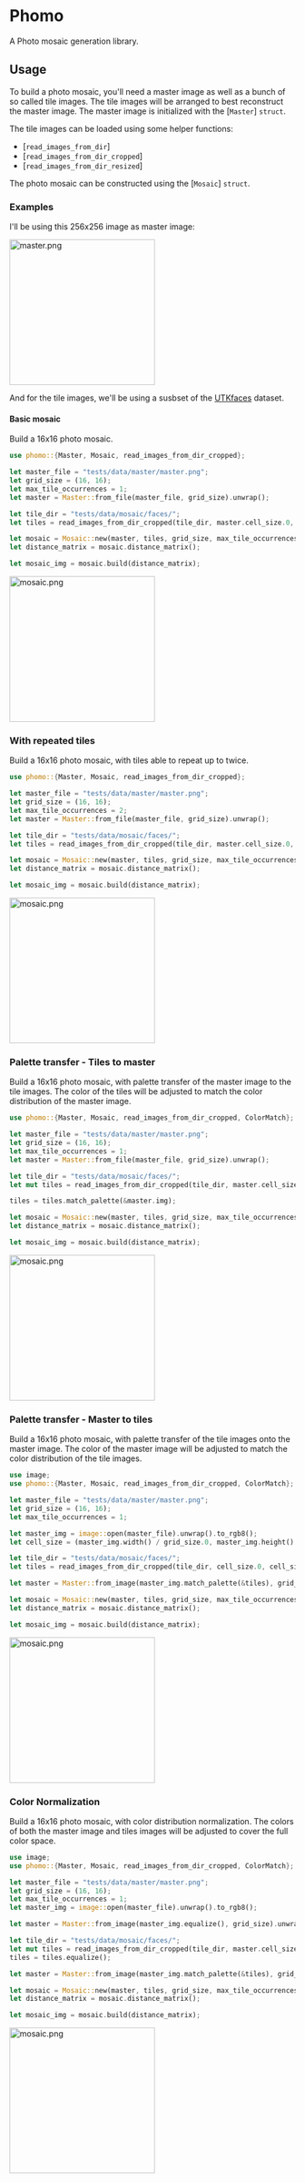 # Phomo

A Photo mosaic generation library.

## Usage

To build a photo mosaic, you'll need a master image as well as a bunch of so called tile images. The tile images will be arranged to best reconstruct the master image.
The master image is initialized with the [`Master`] `struct`.

The tile images can be loaded using some helper functions:

- [`read_images_from_dir`]
- [`read_images_from_dir_cropped`]
- [`read_images_from_dir_resized`]

The photo mosaic can be constructed using the [`Mosaic`] `struct`.

### Examples

I'll be using this 256x256 image as master image:

<img src="https://raw.githubusercontent.com/loiccoyle/phomo-rs/refs/heads/main/phomo/tests/data/master/master.png" alt="master.png" width="256" />

And for the tile images, we'll be using a susbset of the [UTKfaces](https://susanqq.github.io/UTKFace/) dataset.

#### Basic mosaic

Build a 16x16 photo mosaic.

```rust
use phomo::{Master, Mosaic, read_images_from_dir_cropped};

let master_file = "tests/data/master/master.png";
let grid_size = (16, 16);
let max_tile_occurrences = 1;
let master = Master::from_file(master_file, grid_size).unwrap();

let tile_dir = "tests/data/mosaic/faces/";
let tiles = read_images_from_dir_cropped(tile_dir, master.cell_size.0, master.cell_size.1).unwrap();

let mosaic = Mosaic::new(master, tiles, grid_size, max_tile_occurrences).unwrap();
let distance_matrix = mosaic.distance_matrix();

let mosaic_img = mosaic.build(distance_matrix);
```

<img src="https://raw.githubusercontent.com/loiccoyle/phomo-rs/refs/heads/main/phomo/tests/data/mosaic/mosaic_16_16.png" alt="mosaic.png" width="256" />

### With repeated tiles

Build a 16x16 photo mosaic, with tiles able to repeat up to twice.

```rust
use phomo::{Master, Mosaic, read_images_from_dir_cropped};

let master_file = "tests/data/master/master.png";
let grid_size = (16, 16);
let max_tile_occurrences = 2;
let master = Master::from_file(master_file, grid_size).unwrap();

let tile_dir = "tests/data/mosaic/faces/";
let tiles = read_images_from_dir_cropped(tile_dir, master.cell_size.0, master.cell_size.1).unwrap();

let mosaic = Mosaic::new(master, tiles, grid_size, max_tile_occurrences).unwrap();
let distance_matrix = mosaic.distance_matrix();

let mosaic_img = mosaic.build(distance_matrix);
```

<img src="https://raw.githubusercontent.com/loiccoyle/phomo-rs/refs/heads/main/phomo/tests/data/mosaic/mosaic_16_16_repeats.png" alt="mosaic.png" width="256" />

### Palette transfer - Tiles to master

Build a 16x16 photo mosaic, with palette transfer of the master image to the tile images. The color of the tiles will be adjusted to match the color distribution of the master image.

```rust
use phomo::{Master, Mosaic, read_images_from_dir_cropped, ColorMatch};

let master_file = "tests/data/master/master.png";
let grid_size = (16, 16);
let max_tile_occurrences = 1;
let master = Master::from_file(master_file, grid_size).unwrap();

let tile_dir = "tests/data/mosaic/faces/";
let mut tiles = read_images_from_dir_cropped(tile_dir, master.cell_size.0, master.cell_size.1).unwrap();

tiles = tiles.match_palette(&master.img);

let mosaic = Mosaic::new(master, tiles, grid_size, max_tile_occurrences).unwrap();
let distance_matrix = mosaic.distance_matrix();

let mosaic_img = mosaic.build(distance_matrix);
```

<img src="https://raw.githubusercontent.com/loiccoyle/phomo-rs/refs/heads/main/phomo/tests/data/mosaic/mosaic_16_16_match_tiles_to_master.png" alt="mosaic.png" width="256" />

### Palette transfer - Master to tiles

Build a 16x16 photo mosaic, with palette transfer of the tile images onto the master image. The color of the master image will be adjusted to match the color distribution of the tile images.

```rust
use image;
use phomo::{Master, Mosaic, read_images_from_dir_cropped, ColorMatch};

let master_file = "tests/data/master/master.png";
let grid_size = (16, 16);
let max_tile_occurrences = 1;

let master_img = image::open(master_file).unwrap().to_rgb8();
let cell_size = (master_img.width() / grid_size.0, master_img.height() / grid_size.1);

let tile_dir = "tests/data/mosaic/faces/";
let tiles = read_images_from_dir_cropped(tile_dir, cell_size.0, cell_size.1).unwrap();

let master = Master::from_image(master_img.match_palette(&tiles), grid_size).unwrap();

let mosaic = Mosaic::new(master, tiles, grid_size, max_tile_occurrences).unwrap();
let distance_matrix = mosaic.distance_matrix();

let mosaic_img = mosaic.build(distance_matrix);
```

<img src="https://raw.githubusercontent.com/loiccoyle/phomo-rs/refs/heads/main/phomo/tests/data/mosaic/mosaic_16_16_match_master_to_tiles.png" alt="mosaic.png" width="256" />

### Color Normalization

Build a 16x16 photo mosaic, with color distribution normalization. The colors of both the master image and tiles images will be adjusted to cover the full color space.

```rust
use image;
use phomo::{Master, Mosaic, read_images_from_dir_cropped, ColorMatch};

let master_file = "tests/data/master/master.png";
let grid_size = (16, 16);
let max_tile_occurrences = 1;
let master_img = image::open(master_file).unwrap().to_rgb8();

let master = Master::from_image(master_img.equalize(), grid_size).unwrap();

let tile_dir = "tests/data/mosaic/faces/";
let mut tiles = read_images_from_dir_cropped(tile_dir, master.cell_size.0, master.cell_size.1).unwrap();
tiles = tiles.equalize();

let master = Master::from_image(master_img.match_palette(&tiles), grid_size).unwrap();

let mosaic = Mosaic::new(master, tiles, grid_size, max_tile_occurrences).unwrap();
let distance_matrix = mosaic.distance_matrix();

let mosaic_img = mosaic.build(distance_matrix);
```

<img src="https://raw.githubusercontent.com/loiccoyle/phomo-rs/refs/heads/main/phomo/tests/data/mosaic/mosaic_16_16_equalized.png" alt="mosaic.png" width="256" />
